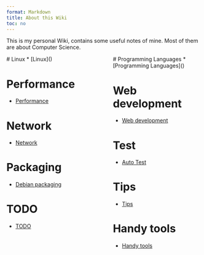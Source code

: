 ```yaml
---
format: Markdown
title: About this Wiki
toc: no
---
```


This is my personal Wiki, contains some useful notes of mine.
Most of them are about Computer Science.

<div style="widty:100%; height:450px;">
<div style="heigh:100px; width:45%; float:left;">
# Linux
* [Linux]()

# Performance
* [Performance]()

# Network
* [Network]()

# Packaging
* [Debian packaging]()

# TODO
* [TODO]()
</div>

<div style="heigh:100px; width:45%; float:right;">
# Programming Languages
* [Programming Languages]()

# Web development
* [Web development]()

# Test
* [Auto Test]()
 
# Tips
* [Tips]()

# Handy tools
* [Handy tools]()
</div>
</div>